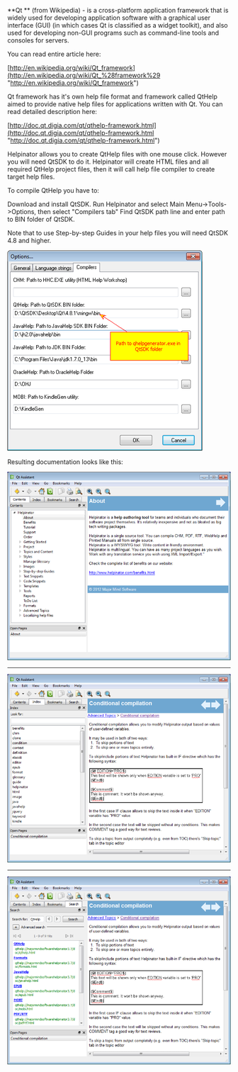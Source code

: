 **Qt ** (from Wikipedia) -  is a cross-platform application framework that is widely used for developing application software with a graphical user interface (GUI) (in which cases Qt is classified as a widget toolkit), and also used for developing non-GUI programs such as command-line tools and consoles for servers.




You can read entire article here:




[http://en.wikipedia.org/wiki/Qt_framework](http://en.wikipedia.org/wiki/Qt_%28framework%29 "http://en.wikipedia.org/wiki/Qt_framework")




Qt framework has it's own help file format and framework called QtHelp aimed to provide native help files for applications written with Qt. You can read detailed description here:




[http://doc.qt.digia.com/qt/qthelp-framework.html](http://doc.qt.digia.com/qt/qthelp-framework.html "http://doc.qt.digia.com/qt/qthelp-framework.html")




Helpinator allows you to create QtHelp files with one mouse click. However you will need QtSDK to do it. Helpinator will create HTML files and all required QtHelp project files, then it will call help file compiler to create target help files.




To compile QtHelp you have to:





Download and install QtSDK.
Run Helpinator and select Main Menu->Tools->Options, then select "Compilers tab"
Find QtSDK path line and enter path to BIN folder of QtSDK.




Note that to use Step-by-step Guides in your help files you will need QtSDK 4.8 and higher.




![](images/enoptionsqtcompiler.png "")




Resulting documentation looks like this:




![](images/qthelp.png "")


****


![](images/qthelp1.png "")


****


![](images/qthelp2.png "")
